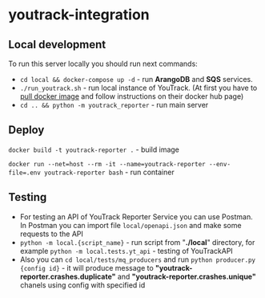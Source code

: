 # youtrack-integration

## Local development

To run this server locally you should run next commands:

* `cd local && docker-compose up -d` - run __ArangoDB__ and __SQS__ services.
* `./run_youtrack.sh` - run local instance of YouTrack. (At first you have to [pull docker image](https://hub.docker.com/r/jetbrains/youtrack/) and follow instructions on their docker hub page)
* `cd .. && python -m youtrack_reporter` - run main server

## Deploy

`docker build -t youtrack-reporter .` - build image

`docker run --net=host --rm -it --name=youtrack-reporter --env-file=.env youtrack-reporter bash` - run container

## Testing

* For testing an API of YouTrack Reporter Service you can use Postman. In Postman you can import file `local/openapi.json` and make some requests to the API
* `python -m local.{script_name}` - run script from "__./local__" directory, for example `python -m local.tests.yt_api` - testing of YouTrackAPI
* Also you can `cd local/tests/mq_producers` and run `python producer.py {config id}` - it will produce message to __"youtrack-reporter.crashes.duplicate"__ and __"youtrack-reporter.crashes.unique"__ chanels using config with specified id


